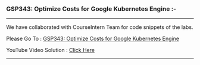 ### GSP343: Optimize Costs for Google Kubernetes Engine :-

----------------------------------------------------------------------------------------------------------------------------------------------

We have collaborated with CourseIntern Team for code snippets of the labs.

Please Go To : [GSP343: Optimize Costs for Google Kubernetes Engine](https://www.courseintern.com/post/qwiklabs/challenge-labs/gsp343-optimize-costs-for-google-kubernetes-engine/)

YouTube Video Solution : [Click Here](https://youtu.be/ryd0JWHuxoY)

----------------------------------------------------------------------------------------------------------------------------------------------
